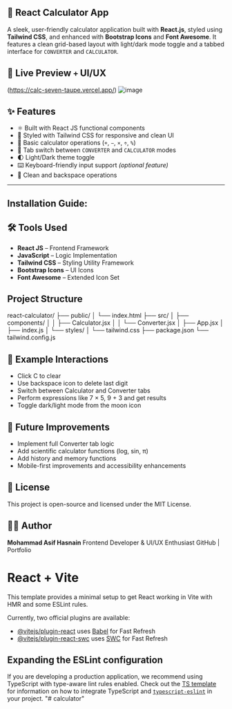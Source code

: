 ## 🧮 React Calculator App
A sleek, user-friendly calculator application built with **React.js**, styled using **Tailwind CSS**, and enhanced with **Bootstrap Icons** and **Font Awesome**. It features a clean grid-based layout with light/dark mode toggle and a tabbed interface for `CONVERTER` and `CALCULATOR`.

## 🌟 Live Preview `+` UI/UX
(https://calc-seven-taupe.vercel.app/)
![image](https://github.com/user-attachments/assets/5c3378ae-150f-471c-9d73-45f093c8aec2)

## ✨ Features
- ⚛️ Built with React JS functional components
- 🎨 Styled with Tailwind CSS for responsive and clean UI
- 🔢 Basic calculator operations (`+`, `−`, `×`, `÷`, `%`)
- 🧭 Tab switch between `CONVERTER` and `CALCULATOR` modes
- 🌓 Light/Dark theme toggle
- ⌨️ Keyboard-friendly input support *(optional feature)*
- 🔁 Clean and backspace operations

---
## Installation Guide:
## 🛠 Tools Used
- **React JS** – Frontend Framework
- **JavaScript** – Logic Implementation
- **Tailwind CSS** – Styling Utility Framework
- **Bootstrap Icons** – UI Icons
- **Font Awesome** – Extended Icon Set


## 

## Project Structure
react-calculator/
├── public/
│ └── index.html
├── src/
│ ├── components/
│ │ ├── Calculator.jsx
│ │ └── Converter.jsx
│ ├── App.jsx
│ ├── index.js
│ └── styles/
│ └── tailwind.css
├── package.json
└── tailwind.config.js
## 🧪 Example Interactions
- Click C to clear
- Use backspace icon to delete last digit
- Switch between Calculator and Converter tabs
- Perform expressions like 7 × 5, 9 + 3 and get results
- Toggle dark/light mode from the moon icon

## 🔮 Future Improvements
- Implement full Converter tab logic
- Add scientific calculator functions (log, sin, π)
- Add history and memory functions
- Mobile-first improvements and accessibility enhancements
  
## 📜 License
This project is open-source and licensed under the MIT License.
## 👨‍💻 Author
**Mohammad Asif Hasnain**
Frontend Developer & UI/UX Enthusiast
GitHub | Portfolio




# React + Vite

This template provides a minimal setup to get React working in Vite with HMR and some ESLint rules.

Currently, two official plugins are available:

- [@vitejs/plugin-react](https://github.com/vitejs/vite-plugin-react/blob/main/packages/plugin-react) uses [Babel](https://babeljs.io/) for Fast Refresh
- [@vitejs/plugin-react-swc](https://github.com/vitejs/vite-plugin-react/blob/main/packages/plugin-react-swc) uses [SWC](https://swc.rs/) for Fast Refresh

## Expanding the ESLint configuration

If you are developing a production application, we recommend using TypeScript with type-aware lint rules enabled. Check out the [TS template](https://github.com/vitejs/vite/tree/main/packages/create-vite/template-react-ts) for information on how to integrate TypeScript and [`typescript-eslint`](https://typescript-eslint.io) in your project.
"# calculator" 
